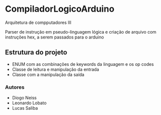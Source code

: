 # CompiladorLogicoArduino

Arquitetura de compputadores III

Parser de instrução em pseudo-linguagem lógica e criação de arquivo com instruções hex, a serem passados para o arduino

## Estrutura do projeto 
* ENUM com as combinações de keywords da linguagem e os op codes
* Classe de leitura e manipulação da entrada
* Classe com a manipulação da saída

### Autores
* Diogo Neiss
* Leonardo Lobato
* Lucas Saliba
